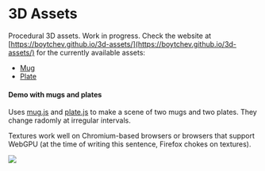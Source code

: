 # 3D Assets

Procedural 3D assets. Work in progress. Check the website at
[https://boytchev.github.io/3d-assets/](https://boytchev.github.io/3d-assets/)
for the currently available assets:
* [Mug](https://boytchev.github.io/3d-assets/online/mug.html)
* [Plate](https://boytchev.github.io/3d-assets/online/plate.html)

#### Demo with mugs and plates

Uses [mug.js](https://boytchev.github.io/3d-assets/docs/mug.html) and
[plate.js](https://boytchev.github.io/3d-assets/docs/plate.html) to make a scene
of two mugs and two plates. They change radomly at irregular intervals.

Textures work well on Chromium-based browsers or browsers that support WebGPU
(at the time of writing this sentence, Firefox chokes on textures).

[<img src="https://boytchev.github.io/3d-assets/demos/demo-mugs.jpg">](https://boytchev.github.io/3d-assets/demos/demo-mugs.html)


